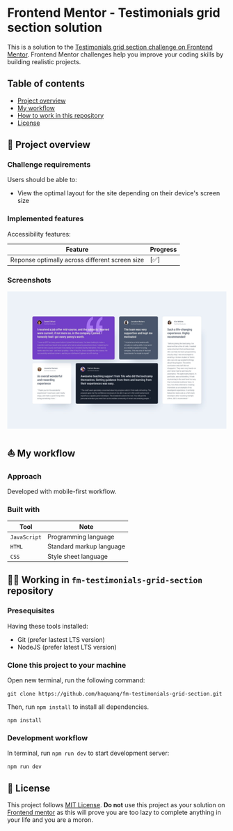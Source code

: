 # Frontend Mentor - Testimonials grid section solution

This is a solution to the [Testimonials grid section challenge on Frontend Mentor](https://www.frontendmentor.io/challenges/testimonials-grid-section-Nnw6J7Un7).
Frontend Mentor challenges help you improve your coding skills by building realistic projects.

## Table of contents

- [Project overview](#rocket-project-overview)
- [My workflow](#boat-my-workflow)
- [How to work in this repository](#astronaut-how-to-work-in-this-repository)
- [License](#page_with_curl-license)

## :rocket: Project overview

### Challenge requirements

Users should be able to:

- View the optimal layout for the site depending on their device's screen size

### Implemented features

Accessibility features:

| Feature                                        | Progress             |
| ---------------------------------------------- | -------------------- |
| Reponse optimally across different screen size | [:white_check_mark:] |

### Screenshots

![](./.docs/design/desktop-design.jpg)

## :boat: My workflow

### Approach

Developed with mobile-first workflow.

### Built with

| Tool         | Note                     |
| ------------ | ------------------------ |
| `JavaScript` | Programming language     |
| `HTML`       | Standard markup language |
| `CSS`        | Style sheet language     |

## :astronaut: Working in `fm-testimonials-grid-section` repository

### Presequisites

Having these tools installed:

- Git (prefer lastest LTS version)
- NodeJS (prefer latest LTS version)

### Clone this project to your machine

Open new terminal, run the following command:

```
git clone https://github.com/haquanq/fm-testimonials-grid-section.git
```

Then, run `npm install` to install all dependencies.

```
npm install
```

### Development workflow

In terminal, run `npm run dev` to start development server:

```
npm run dev
```

## :page_with_curl: License

This project follows [MIT License](./LICENSE). **Do not** use this project as your solution on [Frontend mentor](https://www.frontendmentor.io/solutions) as this will prove you are too lazy to complete anything in your life and you are a moron.
